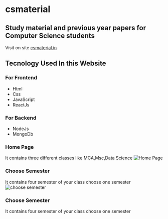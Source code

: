 # csmaterial  

## Study material and previous year papers for Computer Science students    
Visit on site [csmaterial.in](https://www.csmaterial.in/)
## Tecnology Used In this Website
### For Frontend            
- Html 
- Css 
- JavaScript 
- ReactJs
 ### For Backend     
 - NodeJs                           
 - MongoDb 
### Home Page 
It contains three different classes like MCA,Msc,Data Science 
![Home Page](https://github.com/harinder007/csmaterial/assets/96901742/81812747-d84a-4963-9df2-3be036da5d71)

### Choose Semester
It contains four semester of your class choose one semester
![choose semester](https://github.com/harinder007/csmaterial/assets/96901742/d6b30b08-f5b1-4985-a753-dcdc958dfca1)
### Choose Semester
It contains four semester of your class choose one semester
